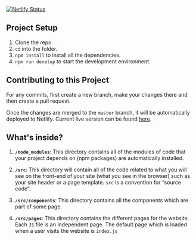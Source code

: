 [![Netlify Status](https://api.netlify.com/api/v1/badges/2e39b993-2d8b-4879-b5e7-b1b23414e5df/deploy-status)](https://app.netlify.com/sites/gatsby-portfolio-project/deploys)

## Project Setup

1. Clone the repo.
2. `cd` into the folder.
3. `npm install` to install all the dependencies.
4. `npm run develop` to start the development environment.

## Contributing to this Project

For any commits, first create a new branch, make your changes there and then create a pull request.

Once the changes are merged to the `master` branch, it will be automatically deployed to Netlify. Current live version can be found [here](https://gatsby-portfolio-project.netlify.app/).

## What's inside?

1.  **`/node_modules`**: This directory contains all of the modules of code that your project depends on (npm packages) are automatically installed.

2.  **`/src`**: This directory will contain all of the code related to what you will see on the front-end of your site (what you see in the browser) such as your site header or a page template. `src` is a convention for “source code”.

3.  **`/src/components`**: This directory contains all the components which are part of some page.

4.  **`/src/pages`**: This directory contains the different pages for the website. Each `JS` file is an independent page. The default page which is loaded when a user visits the website is `index.js`

